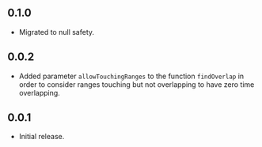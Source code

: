 ## 0.1.0
- Migrated to null safety.

## 0.0.2

- Added parameter `allowTouchingRanges` to the function `findOverlap` in order to consider ranges touching but not overlapping to have zero time overlapping.

## 0.0.1

- Initial release.